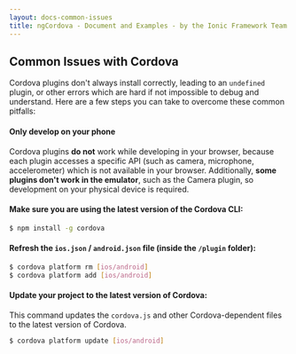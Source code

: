 ```yaml
---
layout: docs-common-issues
title: ngCordova - Document and Examples - by the Ionic Framework Team
---
```


## Common Issues with Cordova

Cordova plugins don't always install correctly, leading to an `undefined` plugin, or other errors which are hard if not impossible to debug and understand. Here are a few steps you can take to overcome these common pitfalls:


#### Only develop on your phone

Cordova plugins **do not** work while developing in your browser, because each plugin accesses a specific API (such as camera, microphone, accelerometer) which is not available in your browser. Additionally, **some plugins don't work in the emulator**, such as the Camera plugin, so development on your physical device is required.


#### Make sure you are using the latest version of the Cordova CLI:

```bash
$ npm install -g cordova
```

#### Refresh the `ios.json` / `android.json` file (inside the `/plugin` folder):

```bash
$ cordova platform rm [ios/android]
$ cordova platform add [ios/android]
```

#### Update your project to the latest version of Cordova:

This command updates the `cordova.js` and other Cordova-dependent files to the latest version of Cordova.

```bash
$ cordova platform update [ios/android]
```